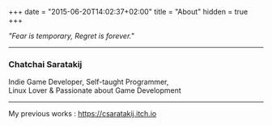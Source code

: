 +++
date = "2015-06-20T14:02:37+02:00"
title = "About"
hidden = true
+++

_"Fear is temporary, Regret is forever."_  

***
### Chatchai Saratakij
Indie Game Developer, Self-taught Programmer,  
Linux Lover & Passionate about Game Development  
***
My previous works : <https://csaratakij.itch.io>  
